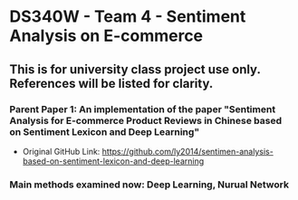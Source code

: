 # DS340W - Team 4 - Sentiment Analysis on E-commerce

## This is for university class project use only. References will be listed for clarity.


### Parent Paper 1: An implementation of the paper "Sentiment Analysis for E-commerce Product Reviews in Chinese based on Sentiment Lexicon and Deep Learning"

- Original GitHub Link: https://github.com/ly2014/sentimen-analysis-based-on-sentiment-lexicon-and-deep-learning


### Main methods examined now: Deep Learning, Nurual Network 

